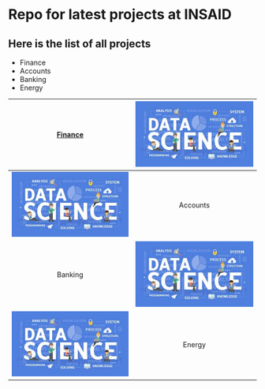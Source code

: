 # Repo for latest projects at INSAID

## Here is the list of all projects

- Finance
- Accounts
- Banking
- Energy

| [Finance](https://github.com/deepaksaldanha/demo/tree/main/Finance "Finance")  | [![Finance](https://raw.githubusercontent.com/deepaksaldanha/demo/main/images/DataScience.jpg "Finance")](https://raw.githubusercontent.com/deepaksaldanha/demo/main/images/DataScience.jpg "Finance")  |
| :------------: | :------------: |
| [![Accounts](https://raw.githubusercontent.com/deepaksaldanha/demo/main/images/DataScience.jpg "Accounts")](https://raw.githubusercontent.com/deepaksaldanha/demo/main/images/DataScience.jpg "Accounts")  | Accounts  |
| Banking  | [![Banking](https://raw.githubusercontent.com/deepaksaldanha/demo/main/images/DataScience.jpg "Banking")](https://raw.githubusercontent.com/deepaksaldanha/demo/main/images/DataScience.jpg "Banking")  |
|  [![Energy](https://raw.githubusercontent.com/deepaksaldanha/demo/main/images/DataScience.jpg "Energy")](https://raw.githubusercontent.com/deepaksaldanha/demo/main/images/DataScience.jpg "Energy") | Energy |
